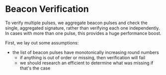 # Beacon Verification 

To verify multiple pulses, we aggregate beacon pulses and check the single, aggregated signature, rather than verifying each one independently. In cases with more than one pulse, this provides a huge performance boost. 

First, we lay out some assumptions:
-  the list of beacon pulses have monotonically increasing round numbers
    - if anything is out of order or missing, then verification will fail
    - we should research an efficient to determine what was missing if that's the case

